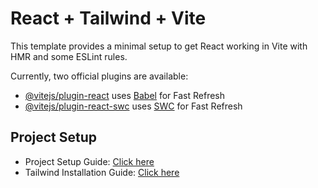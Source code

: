 # React + Tailwind + Vite 

This template provides a minimal setup to get React working in Vite with HMR and some ESLint rules.

Currently, two official plugins are available:

- [@vitejs/plugin-react](https://github.com/vitejs/vite-plugin-react/blob/main/packages/plugin-react/README.md) uses [Babel](https://babeljs.io/) for Fast Refresh
- [@vitejs/plugin-react-swc](https://github.com/vitejs/vite-plugin-react-swc) uses [SWC](https://swc.rs/) for Fast Refresh

## Project Setup

- Project Setup Guide: [Click here](https://vite.dev/guide/#scaffolding-your-first-vite-project)
- Tailwind Installation Guide: [Click here](https://tailwindcss.com/docs/guides/vite)

